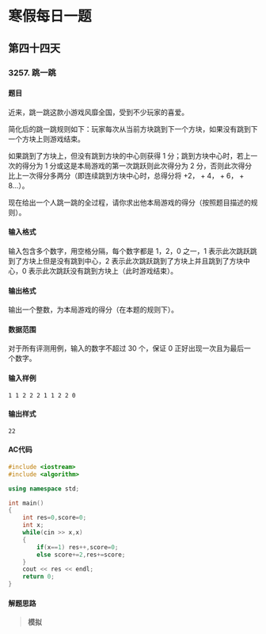 # 寒假每日一题

## 第四十四天

### 3257. 跳一跳

#### 题目

近来，跳一跳这款小游戏风靡全国，受到不少玩家的喜爱。

简化后的跳一跳规则如下：玩家每次从当前方块跳到下一个方块，如果没有跳到下一个方块上则游戏结束。

如果跳到了方块上，但没有跳到方块的中心则获得 $1$ 分；跳到方块中心时，若上一次的得分为 $1$ 分或这是本局游戏的第一次跳跃则此次得分为 $2$ 分，否则此次得分比上一次得分多两分（即连续跳到方块中心时，总得分将 $+2，+4，+6，+8…$）。

现在给出一个人跳一跳的全过程，请你求出他本局游戏的得分（按照题目描述的规则）。

####  输入格式

输入包含多个数字，用空格分隔，每个数字都是 $1，2，0$ 之一，$1$ 表示此次跳跃跳到了方块上但是没有跳到中心，$2$ 表示此次跳跃跳到了方块上并且跳到了方块中心，$0$ 表示此次跳跃没有跳到方块上（此时游戏结束）。

#### 输出格式

输出一个整数，为本局游戏的得分（在本题的规则下）。

#### 数据范围

对于所有评测用例，输入的数字不超过 $30$ 个，保证 $0$ 正好出现一次且为最后一个数字。

#### 输入样例

```
1 1 2 2 2 1 1 2 2 0
```

#### 输出样式

```
22
```

#### AC代码

```c++
#include <iostream>
#include <algorithm>

using namespace std;

int main()
{
    int res=0,score=0;
    int x;
    while(cin >> x,x)
    {
        if(x==1) res++,score=0;
        else score+=2,res+=score;
    }
    cout << res << endl;
    return 0;
}
```

#### 解题思路

> **模拟**

> 